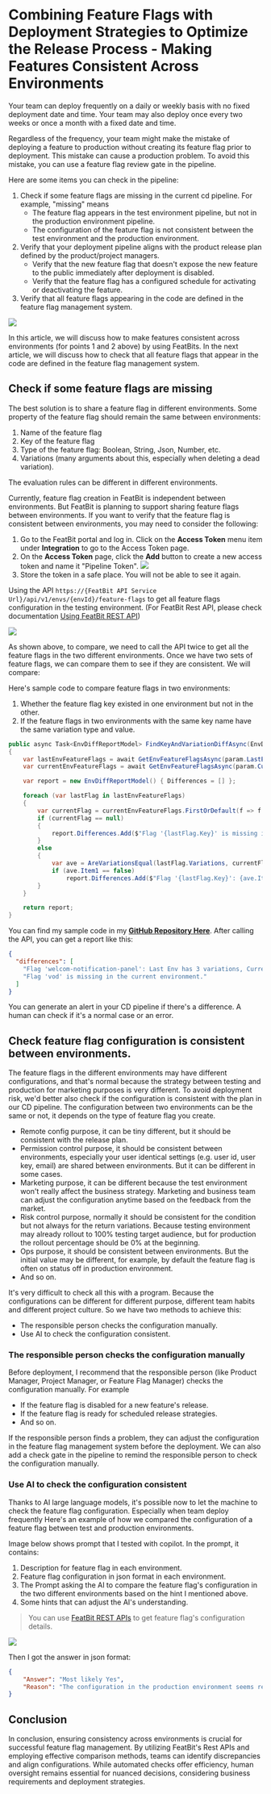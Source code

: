 # Combining Feature Flags with Deployment Strategies to Optimize the Release Process - Making Features Consistent Across Environments

Your team can deploy frequently on a daily or weekly basis with no fixed deployment date and time. Your team may also deploy once every two weeks or once a month with a fixed date and time.

Regardless of the frequency, your team might make the mistake of deploying a feature to production without creating its feature flag prior to deployment. This mistake can cause a production problem. To avoid this mistake, you can use a feature flag review gate in the pipeline.

Here are some items you can check in the pipeline:

1. Check if some feature flags are missing in the current cd pipeline. For example, "missing" means
   - The feature flag appears in the test environment pipeline, but not in the production environment pipeline.
   - The configuration of the feature flag is not consistent between the test environment and the production environment.
2. Verify that your deployment pipeline aligns with the product release plan defined by the product/project managers.
   - Verify that the new feature flag that doesn't expose the new feature to the public immediately after deployment is disabled. 
   - Verify that the feature flag has a configured schedule for activating or deactivating the feature.
3. Verify that all feature flags appearing in the code are defined in the feature flag management system.

![](../optimize-release-process/assets/environment-consistency/ffcheck-in-pipeline.png)

In this article, we will discuss how to make features consistent across environments (for points 1 and 2 above) by using FeatBits. In the next article, we will discuss how to check that all feature flags that appear in the code are defined in the feature flag management system.


## Check if some feature flags are missing

The best solution is to share a feature flag in different environments. Some property of the feature flag should remain the same between environments:

1. Name of the feature flag
2. Key of the feature flag
3. Type of the feature flag: Boolean, String, Json, Number, etc.
4. Variations (many arguments about this, especially when deleting a dead variation).

The evaluation rules can be different in different environments.

Currently, feature flag creation in FeatBit is independent between environments. But FeatBit is planning to support sharing feature flags between environments. If you want to verify that the feature flag is consistent between environments, you may need to consider the following:

1. Go to the FeatBit portal and log in. Click on the **Access Token** menu item under **Integration** to go to the Access Token page.
2. On the **Access Token** page, click the **Add** button to create a new access token and name it "Pipeline Token".
![](../optimize-release-process/assets/environment-consistency/create-access-token.png)
3. Store the token in a safe place. You will not be able to see it again.

Using the API `https://{FeatBit API Service Url}/api/v1/envs/{envId}/feature-flags` to get all feature flags configuration in the testing environment. (For FeatBit Rest API, please check documentation [Using FeatBit REST API](https://docs.featbit.co/api-docs/using-featbit-rest-api))

![](../optimize-release-process/assets/environment-consistency/postman-get-environment-all-feature-flag.png)

As shown above, to compare, we need to call the API twice to get all the feature flags in the two different environments. Once we have two sets of feature flags, we can compare them to see if they are consistent. We will compare:

Here's sample code to compare feature flags in two environments:

1. Whether the feature flag key existed in one environment but not in the other.
2. If the feature flags in two environments with the same key name have the same variation type and value.

```csharp
public async Task<EnvDiffReportModel> FindKeyAndVariationDiffAsync(EnvDiffParam param)
{
    var lastEnvFeatureFlags = await GetEnvFeatureFlagsAsync(param.LastEnvironmentId, param.AccessToken);
    var currentEnvFeatureFlags = await GetEnvFeatureFlagsAsync(param.CurrentEnvironmentId, param.AccessToken);

    var report = new EnvDiffReportModel() { Differences = [] };

    foreach (var lastFlag in lastEnvFeatureFlags)
    {
        var currentFlag = currentEnvFeatureFlags.FirstOrDefault(f => f.Key == lastFlag.Key);
        if (currentFlag == null)
        {
            report.Differences.Add($"Flag '{lastFlag.Key}' is missing in the current environment.");
        }
        else
        {
            var ave = AreVariationsEqual(lastFlag.Variations, currentFlag.Variations);
            if (ave.Item1 == false)
                report.Differences.Add($"Flag '{lastFlag.Key}': {ave.Item2}");
        }
    }

    return report;
}
```

You can find my sample code in my [**GitHub Repository Here**](https://github.com/featbit/featbit-samples/tree/main/samples/optimize-release-pipeline). After calling the API, you can get a report like this:

```json
{
  "differences": [
    "Flag 'welcom-notification-panel': Last Env has 3 variations, Current Env has 2 variations",
    "Flag 'vod' is missing in the current environment."
  ]
}
```

You can generate an alert in your CD pipeline if there's a difference. A human can check if it's a normal case or an error. 

## Check feature flag configuration is consistent between environments.

The feature flags in the different environments may have different configurations, and that's normal because the strategy between testing and production for marketing purposes is very different. To avoid deployment risk, we'd better also check if the configuration is consistent with the plan in our CD pipeline. The configuration between two environments can be the same or not, it depends on the type of feature flag you create.

- Remote config purpose, it can be tiny different, but it should be consistent with the release plan.
- Permission control purpose, it should be consistent between environments, especially your user identical settings (e.g. user id, user key, email) are shared between environments. But it can be different in some cases. 
- Marketing purpose, it can be different because the test environment won't really affect the business strategy. Marketing and business team can adjust the configuration anytime based on the feedback from the market.
- Risk control purpose, normally it should be consistent for the condition but not always for the return variations. Because testing environment may already rollout to 100% testing target audience, but for production the rollout percentage should be 0% at the beginning.
- Ops purpose, it should be consistent between environments. But the initial value may be different, for example, by default the feature flag is often on status off in production environment.
- And so on.

It's very difficult to check all this with a program. Because the configurations can be different for different purpose, different team habits and different project culture. So we have two methods to achieve this:

- The responsible person checks the configuration manually.
- Use AI to check the configuration consistent.


### The responsible person checks the configuration manually

Before deployment, I recommend that the responsible person (like Product Manager, Project Manager, or Feature Flag Manager) checks the configuration manually. For example

- If the feature flag is disabled for a new feature's release. 
- If the feature flag is ready for scheduled release strategies.
- And so on.

If the responsible person finds a problem, they can adjust the configuration in the feature flag management system before the deployment. We can also add a check gate in the pipeline to remind the responsible person to check the configuration manually.

### Use AI to check the configuration consistent

Thanks to AI large language models, it's possible now to let the machine to check the feature flag configuration. Especially when team deploy frequently Here's an example of how we compared the configuration of a feature flag between test and production environments.
<!-- 
The image below shows the screenshot of the feature flag configuration in each environment. (You can open the image in a new tab to see the details.)

![](../optimize-release-process/assets/environment-consistency/ff-configurations.png) -->

Image below shows prompt that I tested with copilot. In the prompt, it contains:

1. Description for feature flag in each environment.
2. Feature flag configuration in json format in each environment.
3. The Prompt asking the AI to compare the feature flag's configuration in the two different environments based on the hint I mentioned above.
4. Some hints that can adjust the AI's understanding.

> You can use [FeatBit REST APIs](https://docs.featbit.co/api-docs/using-featbit-rest-api) to get feature flag's configuration details.

![](../optimize-release-process/assets/environment-consistency/prompt-engineering.png)

Then I got the answer in json format:

```json
{
    "Answer": "Most likely Yes",
    "Reason": "The configuration in the production environment seems reasonable given the context. The feature flag is not yet deployed to production, which is reflected in the 'isEnabled' field being set to false. This is a common practice to ensure that new features do not affect the production environment until they are fully tested and ready for deployment. The 'rules' array is empty in the production configuration, but the 'tags' property indicates that this feature flag is used for both marketing and risk control purposes, which makes sense as the feature is not yet deployed and thus no specific marketing rules are applied. The 'fallthrough' variations and 'disabledVariation' are the same in both environments, ensuring consistency. However, it's important to note that the final decision should be made based on the specific business requirements and deployment strategy."
}
```

## Conclusion

In conclusion, ensuring consistency across environments is crucial for successful feature flag management. By utilizing FeatBit's Rest APIs and employing effective comparison methods, teams can identify discrepancies and align configurations. While automated checks offer efficiency, human oversight remains essential for nuanced decisions, considering business requirements and deployment strategies.





